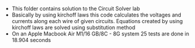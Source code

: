 - This folder contains solution to the Circuit Solver lab
- Basically by using kirchoff laws this code calculates the voltages and currents along each wire of given circuits. Equations created by using kirchoff laws are solved using substitution method
- On an Apple Macbook Air M1/16 GB/8C - 8G system 25 tests are done in 18.904 seconds
